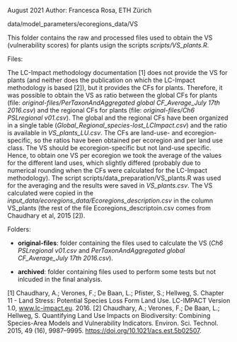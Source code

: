 August 2021
Author: Francesca Rosa, ETH Zürich

data/model_parameters/ecoregions_data/VS

This folder contains the raw and processed files used to obtain the VS (vulnerability scores) for plants usign the scripts *scripts/VS_plants.R*.

Files:

The LC-Impact methodology documentation [1] does not provide the VS for plants (and neither does the publication on which the LC-Impact methodology is based [2]), 
but it provides the CFs for plants. Therefore, it was possible to obtain the VS as ratio between the global CFs for plants 
(file: *original-files/PerTaxonAndAggregated global CF_Average_July 17th 2016.csv*) and the regional CFs for plants (file: *original-files/Ch6 PSLregional v01.csv*).
The global and the regional CFs have been organized in a single table (*Global_Regional_species-lost_LCImpact.csv*) and the ratio is available in *VS_plants_LU.csv*.
The CFs are land-use- and ecoregion-specific, so the ratios have been obtained per ecoregion and per land use class. The VS should be ecoregion-specific but not
land-use specific. Hence, to obtain one VS per ecoregion we took the average of the values for the different land uses, which slightly differed (probably due to
numerical rounding when the CFs were calculated for the LC-Impact methodology). The script scripts/data_preparation/VS_plants.R was used for the averaging and the
results were saved in *VS_plants.csv*. The VS calculated were copied in the *input_data/ecoregions_data/Ecoregions_description.csv* in the column VS_plants (the rest 
of the file Ecoregions_descriptoin.csv comes from Chaudhary et al, 2015 [2]).

Folders: 

- **original-files**: folder containing the files used to calculate the VS (*Ch6 PSLregional v01.csv* and *PerTaxonAndAggregated global CF_Average_July 17th 2016.csv*). 

- **archived**: folder containing files used to perform some tests but not inlcuded in the final analysis.

[1] Chaudhary, A.; Verones, F.; De Baan, L.; Pfister, S.; Hellweg, S. Chapter 11 - Land Stress: Potential Species Loss Form Land Use. LC-IMPACT Version 1.0, www.lc-impact.eu. 2016.
[2] Chaudhary, A.; Verones, F.; De Baan, L.; Hellweg, S. Quantifying Land Use Impacts on Biodiversity: Combining Species-Area Models and Vulnerability Indicators. Environ. Sci. Technol. 2015, 49 (16), 9987–9995. https://doi.org/10.1021/acs.est.5b02507.